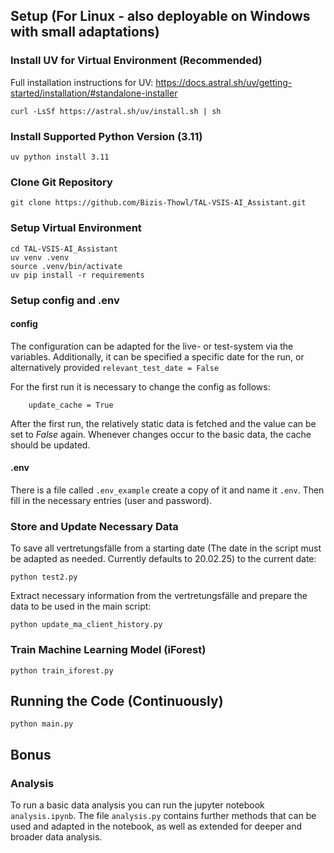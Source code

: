 
## Setup (For Linux - also deployable on Windows with small adaptations)

### Install UV for Virtual Environment (Recommended)

Full installation instructions for UV: https://docs.astral.sh/uv/getting-started/installation/#standalone-installer

``curl -LsSf https://astral.sh/uv/install.sh | sh``

### Install Supported Python Version (3.11)

``uv python install 3.11``

### Clone Git Repository

``git clone https://github.com/Bizis-Thowl/TAL-VSIS-AI_Assistant.git``

### Setup Virtual Environment

``cd TAL-VSIS-AI_Assistant``\
``uv venv .venv``\
``source .venv/bin/activate``\
``uv pip install -r requirements``

### Setup config and .env

#### config

The configuration can be adapted for the live- or test-system via
the variables. Additionally, it can be specified a specific date for the run, or alternatively provided `relevant_test_date = False`

For the first run it is necessary to change the config as follows:

```
    update_cache = True
```

After the first run, the relatively static data is fetched and the value can be set to <i>False</i> again. Whenever changes occur to the basic data, the cache should be updated.

#### .env

There is a file called `.env_example` create a copy of it and name it `.env`. Then fill in the necessary entries (user and password).

### Store and Update Necessary Data

To save all vertretungsfälle from a starting date (The date in the script must be adapted as needed. Currently defaults to 20.02.25) to the current date:
```
python test2.py
```
Extract necessary information from the vertretungsfälle and prepare the data to be used in the main script:
```
python update_ma_client_history.py
```

### Train Machine Learning Model (iForest)

```
python train_iforest.py
```

## Running the Code (Continuously)

```
python main.py
```

## Bonus

### Analysis

To run a basic data analysis you can run the jupyter notebook `analysis.ipynb`. The file `analysis.py` contains further methods that can be used and adapted in the notebook, as well as extended for deeper and broader data analysis.